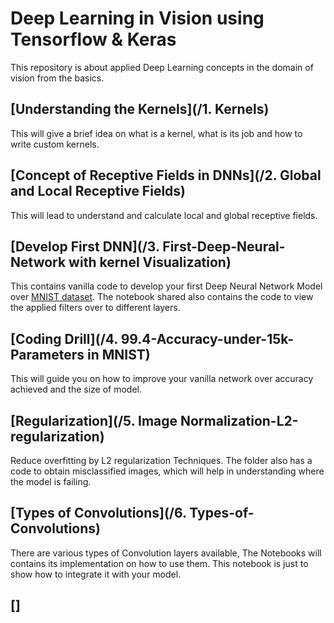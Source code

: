 # Deep Learning in Vision using Tensorflow & Keras

This repository is about applied Deep Learning concepts in the domain of vision from the basics. 

## [Understanding the Kernels](/1. Kernels)

This will give a brief idea on what is a kernel, what is its job and how to write custom kernels. 

## [Concept of Receptive Fields in DNNs](/2. Global and Local Receptive Fields)

This will lead to understand and calculate local and global receptive fields. 

## [Develop First DNN](/3. First-Deep-Neural-Network with kernel Visualization)

This contains vanilla code to develop your first Deep Neural Network Model over [MNIST dataset](). The notebook shared also contains the code to view the applied filters over to different layers.

## [Coding Drill](/4. 99.4-Accuracy-under-15k-Parameters in MNIST)

This will guide you on how to improve your vanilla network over accuracy achieved and the size of model. 

## [Regularization](/5. Image Normalization-L2-regularization)

Reduce overfitting by L2 regularization Techniques. The folder also has a code to obtain misclassified images, which will help in understanding where the model is failing.

## [Types of Convolutions](/6. Types-of-Convolutions)

There are various types of Convolution layers available, The Notebooks will contains its implementation on how to use them. This notebook is just to show how to integrate it with your model.

## []
